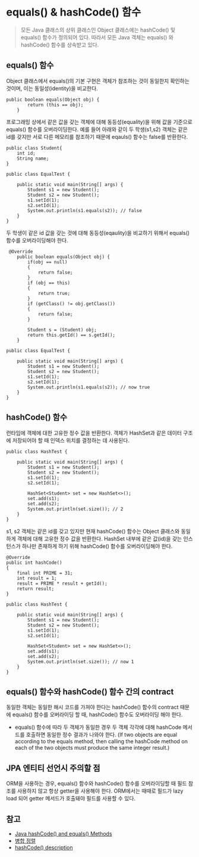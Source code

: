 # equals() & hashCode() 함수
> 모든 Java 클래스의 상위 클래스인 Object 클래스에는 hashCode() 및 equals() 함수가 정의되어 있다. 따라서 모든 Java 객체는 equals() 와 hashCode() 함수를 상속받고 있다. 
## equals() 함수
Object 클래스에서 equals()의 기본 구현은 객체가 참조하는 것이 동일한지 확인하는 것이며, 이는 동일성(identity)을 비교한다.

```
public boolean equals(Object obj) {
        return (this == obj);
    }
```
프로그래밍 상에서 같은 값을 갖는 객체에 대해 동등성(equality)을 위해 값을 기준으로 equals() 함수를 오버라이딩한다. 예를 들어 아래와 같이 두 학생(s1,s2) 객체는 같은 id를 갖지만 서로 다른 메모리를 참조하기 때문에 eqauls() 함수는 false를 반환한다.

```
public class Student{
    int id;
    String name;
}
```

```
public class EqualTest {

    public static void main(String[] args) {
        Student s1 = new Student();
        Student s2 = new Student();
        s1.setId(1);
        s2.setId(1);
        System.out.println(s1.equals(s2)); // false
    }
}
```
 두 학생이 같은 id 값을 갖는 것에 대해 동등성(eqaulity)을 비교하기 위해서 equals() 함수를 오버라이딩해야 한다.

```
 @Override
    public boolean equals(Object obj) {
        if(obj == null)
        {
            return false;
        }
        if (obj == this)
        {
            return true;
        }
        if (getClass() != obj.getClass())
        {
            return false;
        }

        Student s = (Student) obj;
        return this.getId() == s.getId();
    }
```
```
public class EqualTest {

    public static void main(String[] args) {
        Student s1 = new Student();
        Student s2 = new Student();
        s1.setId(1);
        s2.setId(1);
        System.out.println(s1.equals(s2)); // now true
    }
}
```
## hashCode() 함수
런타임에 객체에 대한 고유한 정수 값을 반환한다. 객체가 HashSet과 같은 데이터 구조에 저장되어야 할 때 인덱스 위치를 결정하는 데 사용된다.
```
public class HashTest {

    public static void main(String[] args) {
        Student s1 = new Student();
        Student s2 = new Student();
        s1.setId(1);
        s2.setId(1);

        HashSet<Student> set = new HashSet<>();
        set.add(s1);
        set.add(s2);
        System.out.println(set.size()); // 2
    }
}
```
s1, s2 객체는 같은 id를 갖고 있지만 현재 hashCode() 함수는 Object 클래스와 동일하게 객체에 대해 고유한 정수 값을 반환한다. HashSet 내부에 같은 값(id)을 갖는 인스턴스가 하나만 존재하게 하기 위해 hashCode() 함수를 오버라이딩해야 한다.
```
@Override
public int hashCode()
{
    final int PRIME = 31;
    int result = 1;
    result = PRIME * result + getId();
    return result;
}
```
```
public class HashTest {

    public static void main(String[] args) {
        Student s1 = new Student();
        Student s2 = new Student();
        s1.setId(1);
        s2.setId(1);

        HashSet<Student> set = new HashSet<>();
        set.add(s1);
        set.add(s2);
        System.out.println(set.size()); // now 1
    }
}
```
## equals() 함수와 hashCode() 함수 간의 contract
동일한 객체는 동일한 해시 코드를 가져야 한다는 hashCode() 함수의 contract 때문에 equals() 함수를 오버라이딩 할 때, hashCode() 함수도 오버라이딩 해야 한다.
- equals() 함수에 따라 두 객체가 동일한 경우 두 객체 각각에 대해 hashCode 메서드를 호출하면 동일한 정수 결과가 나와야 한다. (If two objects are equal according to the equals method, then calling the hashCode method on each of the two objects must produce the same integer result.)

## JPA 엔티티 선언시 주의할 점
ORM을 사용하는 경우, equals() 함수와 hashCode() 함수를 오버라이딩할 때 필드 참조를 사용하지 않고 항상 getter을 사용해야 한다. ORM에서는 때때로 필드가 lazy load 되어 getter 메서드가 호출돼야 필드를 사용할 수 있다.

## 참고
- [Java hashCode() and equals() Methods](https://howtodoinjava.com/java/basics/java-hashcode-equals-methods/)  
- [병합 정렬](https://gyoogle.dev/blog/algorithm/Merge%20Sort.html)  
- [hashCode() description](hhttps://docs.oracle.com/en/java/javase/17/docs/api/java.base/java/lang/Object.html)  